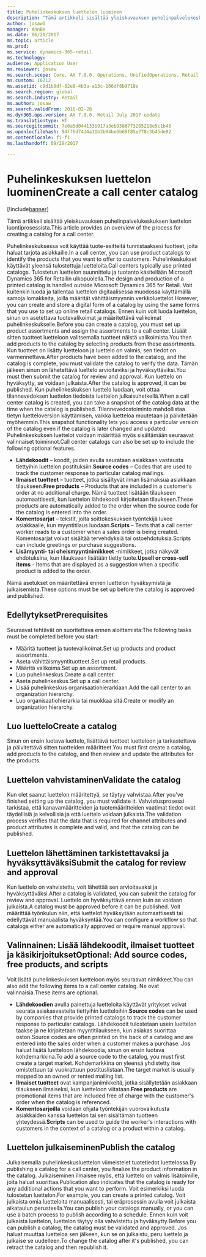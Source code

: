 ```yaml
---
title: Puhelinkeskuksen luettelon luominen
description: "Tämä artikkeli sisältää yleiskuvauksen puhelinpalvelukeskuksen luettelon luontiprosessista."
author: josaw1
manager: AnnBe
ms.date: 06/20/2017
ms.topic: article
ms.prod: 
ms.service: dynamics-365-retail
ms.technology: 
audience: Application User
ms.reviewer: josaw
ms.search.scope: Core, AX 7.0.0, Operations, UnifiedOperations, Retail
ms.custom: 16212
ms.assetid: c9d1b9df-82e8-4b3a-a13c-166df8b9718e
ms.search.region: global
ms.search.industry: Retail
ms.author: josaw
ms.search.validFrom: 2016-02-28
ms.dyn365.ops.version: AX 7.0.0, Retail July 2017 update
ms.translationtype: HT
ms.sourcegitcommit: 7e0a5d044133b917a3eb9386773205218e5c1b40
ms.openlocfilehash: 94ff6d74d4a11b3b04be6b69f85e778c3b45de92
ms.contentlocale: fi-fi
ms.lasthandoff: 09/29/2017

---
```


# <a name="create-a-call-center-catalog"></a><span data-ttu-id="5e2d2-103">Puhelinkeskuksen luettelon luominen</span><span class="sxs-lookup"><span data-stu-id="5e2d2-103">Create a call center catalog</span></span>

[!include[banner](includes/banner.md)]


<span data-ttu-id="5e2d2-104">Tämä artikkeli sisältää yleiskuvauksen puhelinpalvelukeskuksen luettelon luontiprosessista.</span><span class="sxs-lookup"><span data-stu-id="5e2d2-104">This article provides an overview of the process for creating a catalog for a call center.</span></span> 

<span data-ttu-id="5e2d2-105">Puhelinkeskuksessa voit käyttää tuote-esitteitä tunnistaaksesi tuotteet, joita haluat tarjota asiakkaille.</span><span class="sxs-lookup"><span data-stu-id="5e2d2-105">In a call center, you can use product catalogs to identify the products that you want to offer to customers.</span></span> <span data-ttu-id="5e2d2-106">Puhelinkeskukset käyttävät yleensä tulostettuja luetteloita.</span><span class="sxs-lookup"><span data-stu-id="5e2d2-106">Call centers typically use printed catalogs.</span></span> <span data-ttu-id="5e2d2-107">Tulostetun luettelon suunnittelu ja tuotanto käsitellään Microsoft Dynamics 365 for Retailin ulkopuolella.</span><span class="sxs-lookup"><span data-stu-id="5e2d2-107">The design and production of a printed catalog is handled outside Microsoft Dynamics 365 for Retail.</span></span> <span data-ttu-id="5e2d2-108">Voit kuitenkin luoda ja tallentaa luettelon digitaalisessa muodossa käyttämällä samoja lomakkeita, joilla määrität vähittäismyynnin verkkoluettelot.</span><span class="sxs-lookup"><span data-stu-id="5e2d2-108">However, you can create and store a digital form of a catalog by using the same forms that you use to set up online retail catalogs.</span></span> <span data-ttu-id="5e2d2-109">Ennen kuin voit luoda luettelon, sinun on asetettava tuotevalikoimat ja määritettävä valikoimat puhelinkeskukselle.</span><span class="sxs-lookup"><span data-stu-id="5e2d2-109">Before you can create a catalog, you must set up product assortments and assign the assortments to a call center.</span></span> <span data-ttu-id="5e2d2-110">Lisäät sitten tuotteet luetteloon valitsemalla tuotteet näistä valikoimista.</span><span class="sxs-lookup"><span data-stu-id="5e2d2-110">You then add products to the catalog by selecting products from these assortments.</span></span> <span data-ttu-id="5e2d2-111">Kun tuotteet on lisätty luetteloon ja luettelo on valmis, sen tiedot on varmennettava.</span><span class="sxs-lookup"><span data-stu-id="5e2d2-111">After products have been added to the catalog, and the catalog is complete, you must validate the catalog to verify the data.</span></span> <span data-ttu-id="5e2d2-112">Tämän jälkeen sinun on lähetettävä luettelo arvioitaviksi ja hyväksyttäviksi.</span><span class="sxs-lookup"><span data-stu-id="5e2d2-112">You must then submit the catalog for review and approval.</span></span> <span data-ttu-id="5e2d2-113">Kun luettelo on hyväksytty, se voidaan julkaista.</span><span class="sxs-lookup"><span data-stu-id="5e2d2-113">After the catalog is approved, it can be published.</span></span> <span data-ttu-id="5e2d2-114">Kun puhelinkeskuksen luettelo luodaan, voit ottaa tilannevedoksen luettelon tiedoista luettelon julkaisuhetkellä.</span><span class="sxs-lookup"><span data-stu-id="5e2d2-114">When a call center catalog is created, you can take a snapshot of the catalog data at the time when the catalog is published.</span></span> <span data-ttu-id="5e2d2-115">Tilannevedostoiminto mahdollistaa tietyn luetteloversion käyttämisen, vaikka luetteloa muutetaan ja päivitetään myöhemmin.</span><span class="sxs-lookup"><span data-stu-id="5e2d2-115">This snapshot functionality lets you access a particular version of the catalog even if the catalog is later changed and updated.</span></span> <span data-ttu-id="5e2d2-116">Puhelinkeskuksen luettelot voidaan määrittää myös sisältämään seuraavat valinnaiset toiminnot.</span><span class="sxs-lookup"><span data-stu-id="5e2d2-116">Call center catalogs can also be set up to include the following optional features.</span></span>

-   <span data-ttu-id="5e2d2-117">**Lähdekoodit** – koodit, joiden avulla seurataan asiakkaan vastausta tiettyihin luettelon postituksiin.</span><span class="sxs-lookup"><span data-stu-id="5e2d2-117">**Source codes** – Codes that are used to track the customer response to particular catalog mailings.</span></span>
-   <span data-ttu-id="5e2d2-118">**Ilmaiset tuotteet** – tuotteet, jotka sisältyvät ilman lisämaksua asiakkaan tilaukseen.</span><span class="sxs-lookup"><span data-stu-id="5e2d2-118">**Free products** – Products that are included in a customer's order at no additional charge.</span></span> <span data-ttu-id="5e2d2-119">Nämä tuotteet lisätään tilaukseen automaattisesti, kun luettelon lähdekoodi kirjoitetaan tilaukseen.</span><span class="sxs-lookup"><span data-stu-id="5e2d2-119">These products are automatically added to the order when the source code for the catalog is entered into the order.</span></span>
-   <span data-ttu-id="5e2d2-120">**Komentosarjat** – tekstit, joita soittokeskuksen työntekijä lukee asiakkaalle, kun myyntitilaus luodaan.</span><span class="sxs-lookup"><span data-stu-id="5e2d2-120">**Scripts** – Texts that a call center worker reads to a customer when a sales order is being created.</span></span> <span data-ttu-id="5e2d2-121">Komentosarjat voivat sisältää tervehdyksiä tai ostoehdotuksia.</span><span class="sxs-lookup"><span data-stu-id="5e2d2-121">Scripts can include greetings or purchase suggestions.</span></span>
-   <span data-ttu-id="5e2d2-122">**Lisämyynti- tai oheismyyntinimikkeet** -nimikkeet, jotka näkyvät ehdotuksina, kun tilaukseen lisätään tietty tuote.</span><span class="sxs-lookup"><span data-stu-id="5e2d2-122">**Upsell or cross-sell items** - Items that are displayed as a suggestion when a specific product is added to the order.</span></span>

<span data-ttu-id="5e2d2-123">Nämä asetukset on määritettävä ennen luettelon hyväksymistä ja julkaisemista.</span><span class="sxs-lookup"><span data-stu-id="5e2d2-123">These options must be set up before the catalog is approved and published.</span></span>

## <a name="prerequisites"></a><span data-ttu-id="5e2d2-124">Edellytykset</span><span class="sxs-lookup"><span data-stu-id="5e2d2-124">Prerequisites</span></span>
<span data-ttu-id="5e2d2-125">Seuraavat tehtävät on suoritettava ennen aloittamista:</span><span class="sxs-lookup"><span data-stu-id="5e2d2-125">The following tasks must be completed before you start:</span></span>

-   <span data-ttu-id="5e2d2-126">Määritä tuotteet ja tuotevalikoimat.</span><span class="sxs-lookup"><span data-stu-id="5e2d2-126">Set up products and product assortments.</span></span>
-   <span data-ttu-id="5e2d2-127">Aseta vähittäismyyntituotteet.</span><span class="sxs-lookup"><span data-stu-id="5e2d2-127">Set up retail products.</span></span>
-   <span data-ttu-id="5e2d2-128">Määritä valikoima.</span><span class="sxs-lookup"><span data-stu-id="5e2d2-128">Set up an assortment.</span></span>
-   <span data-ttu-id="5e2d2-129">Luo puhelinkeskus.</span><span class="sxs-lookup"><span data-stu-id="5e2d2-129">Create a call center.</span></span>
-   <span data-ttu-id="5e2d2-130">Aseta puhelinkeskus.</span><span class="sxs-lookup"><span data-stu-id="5e2d2-130">Set up a call center.</span></span>
-   <span data-ttu-id="5e2d2-131">Lisää puhelinkeskus organisaatiohierarkiaan.</span><span class="sxs-lookup"><span data-stu-id="5e2d2-131">Add the call center to an organization hierarchy.</span></span>
-   <span data-ttu-id="5e2d2-132">Luo organisaatiohierarkia tai muokkaa sitä.</span><span class="sxs-lookup"><span data-stu-id="5e2d2-132">Create or modify an organization hierarchy.</span></span>

## <a name="create-a-catalog"></a><span data-ttu-id="5e2d2-133">Luo luettelo</span><span class="sxs-lookup"><span data-stu-id="5e2d2-133">Create a catalog</span></span>
<span data-ttu-id="5e2d2-134">Sinun on ensin luotava luettelo, lisättävä tuotteet luetteloon ja tarkastettava ja päivitettävä sitten tuotteiden määritteet.</span><span class="sxs-lookup"><span data-stu-id="5e2d2-134">You must first create a catalog, add products to the catalog, and then review and update the attributes for the products.</span></span>

## <a name="validate-the-catalog"></a><span data-ttu-id="5e2d2-135">Luettelon vahvistaminen</span><span class="sxs-lookup"><span data-stu-id="5e2d2-135">Validate the catalog</span></span>
<span data-ttu-id="5e2d2-136">Kun olet saanut luettelon määritettyä, se täytyy vahvistaa.</span><span class="sxs-lookup"><span data-stu-id="5e2d2-136">After you've finished setting up the catalog, you must validate it.</span></span> <span data-ttu-id="5e2d2-137">Vahvistusprosessi tarkistaa, että kanavamääritteiden ja tuotemääritteiden vaatimat tiedot ovat täydellisiä ja kelvollisia ja että luettelo voidaan julkaista.</span><span class="sxs-lookup"><span data-stu-id="5e2d2-137">The validation process verifies that the data that is required for channel attributes and product attributes is complete and valid, and that the catalog can be published.</span></span>

## <a name="submit-the-catalog-for-review-and-approval"></a><span data-ttu-id="5e2d2-138">Luettelon lähettäminen tarkistettavaksi ja hyväksyttäväksi</span><span class="sxs-lookup"><span data-stu-id="5e2d2-138">Submit the catalog for review and approval</span></span>
<span data-ttu-id="5e2d2-139">Kun luettelo on vahvistettu, voit lähettää sen arvioitavaksi ja hyväksyttäväksi.</span><span class="sxs-lookup"><span data-stu-id="5e2d2-139">After a catalog is validated, you can submit the catalog for review and approval.</span></span> <span data-ttu-id="5e2d2-140">Luettelo on hyväksyttävä ennen kuin se voidaan julkaista.</span><span class="sxs-lookup"><span data-stu-id="5e2d2-140">A catalog must be approved before it can be published.</span></span> <span data-ttu-id="5e2d2-141">Voit määrittää työnkulun niin, että luettelot hyväksytään automaattisesti tai edellyttävät manuaalista hyväksyntää.</span><span class="sxs-lookup"><span data-stu-id="5e2d2-141">You can configure a workflow so that catalogs either are automatically approved or require manual approval.</span></span>

## <a name="optional-add-source-codes-free-products-and-scripts"></a><span data-ttu-id="5e2d2-142">Valinnainen: Lisää lähdekoodit, ilmaiset tuotteet ja käsikirjoitukset</span><span class="sxs-lookup"><span data-stu-id="5e2d2-142">Optional: Add source codes, free products, and scripts</span></span>
<span data-ttu-id="5e2d2-143">Voit lisätä puhelinkeskuksen luetteloon myös seuraavat nimikkeet.</span><span class="sxs-lookup"><span data-stu-id="5e2d2-143">You can also add the following items to a call center catalog.</span></span> <span data-ttu-id="5e2d2-144">Ne ovat valinnaisia.</span><span class="sxs-lookup"><span data-stu-id="5e2d2-144">These items are optional.</span></span>

-   <span data-ttu-id="5e2d2-145">**Lähdekoodien** avulla painettuja luetteloita käyttävät yritykset voivat seurata asiakasvasteita tiettyihin luetteloihin.</span><span class="sxs-lookup"><span data-stu-id="5e2d2-145">**Source codes** can be used by companies that provide printed catalogs to track the customer response to particular catalogs.</span></span> <span data-ttu-id="5e2d2-146">Lähdekoodit tulostetaan usein luettelon taakse ja ne kirjoitetaan myyntitilaukseen, kun asiakas suorittaa oston.</span><span class="sxs-lookup"><span data-stu-id="5e2d2-146">Source codes are often printed on the back of a catalog and are entered into the sales order when a customer makes a purchase.</span></span> <span data-ttu-id="5e2d2-147">Jos haluat lisätä luetteloon lähdekoodia, sinun on ensin luotava kohdemarkkina.</span><span class="sxs-lookup"><span data-stu-id="5e2d2-147">To add a source code to the catalog, you must first create a target market.</span></span> <span data-ttu-id="5e2d2-148">Kohdemarkkina on yleensä yhdistetty itse omistettuun tai vuokrattuun postituslistaan.</span><span class="sxs-lookup"><span data-stu-id="5e2d2-148">The target market is usually mapped to an owned or rented mailing list.</span></span>
-   <span data-ttu-id="5e2d2-149">**Ilmaiset tuotteet** ovat kampanjanimikkeitä, jotka sisällytetään asiakkaan tilaukseen ilmaiseksi, kun luetteloon viitataan.</span><span class="sxs-lookup"><span data-stu-id="5e2d2-149">**Free products** are promotional items that are included free of charge with the customer's order when the catalog is referenced.</span></span>
-   <span data-ttu-id="5e2d2-150">**Komentosarjoilla** voidaan ohjata työntekijän vuorovaikutusta asiakkaiden kanssa luettelon tai sen sisältämän tuotteen yhteydessä.</span><span class="sxs-lookup"><span data-stu-id="5e2d2-150">**Scripts** can be used to guide the worker's interactions with customers in the context of a catalog or a product within a catalog.</span></span>

## <a name="publish-the-catalog"></a><span data-ttu-id="5e2d2-151">Luettelon julkaiseminen</span><span class="sxs-lookup"><span data-stu-id="5e2d2-151">Publish the catalog</span></span>
<span data-ttu-id="5e2d2-152">Julkaisemalla puhelinkeskusluettelon viimeistelet tuotetiedot luettelossa.</span><span class="sxs-lookup"><span data-stu-id="5e2d2-152">By publishing a catalog for a call center, you finalize the product information in the catalog.</span></span> <span data-ttu-id="5e2d2-153">Julkaiseminen ilmaisee myös, että luettelo on valmis lisätoimille, joita haluat suorittaa.</span><span class="sxs-lookup"><span data-stu-id="5e2d2-153">Publication also indicates that the catalog is ready for any additional actions that you want to perform.</span></span> <span data-ttu-id="5e2d2-154">Voit esimerkiksi luoda tulostetun luettelon.</span><span class="sxs-lookup"><span data-stu-id="5e2d2-154">For example, you can create a printed catalog.</span></span> <span data-ttu-id="5e2d2-155">Voit julkaista omia luetteloita manuaalisesti, tai eräprosessin avulla voit julkaista aikataulun perusteella.</span><span class="sxs-lookup"><span data-stu-id="5e2d2-155">You can publish your catalogs manually, or you can use a batch process to publish according to a schedule.</span></span> <span data-ttu-id="5e2d2-156">Ennen kuin voit julkaista luettelon, luettelon täytyy olla vahvistettu ja hyväksytty.</span><span class="sxs-lookup"><span data-stu-id="5e2d2-156">Before you can publish a catalog, the catalog must be validated and approved.</span></span> <span data-ttu-id="5e2d2-157">Jos haluat muuttaa luetteloa sen jälkeen, kun se on julkaistu, peru luettelo ja julkaise se uudelleen.</span><span class="sxs-lookup"><span data-stu-id="5e2d2-157">To change the catalog after it's published, you can retract the catalog and then republish it.</span></span>




